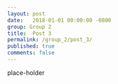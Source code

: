```yaml
---
layout: post
date:   2018-01-01 00:00:00 -0800
group: Group 2
title:  Post 3
permalink: /group_2/post_3/
published: true
comments: false
---
```


place-holder

